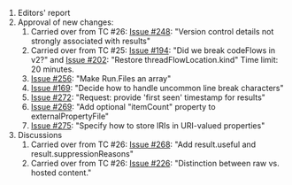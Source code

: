 1. Editors' report
1. Approval of new changes:
    1. Carried over from TC #26: [Issue #248](https://github.com/oasis-tcs/sarif-spec/issues/248): "Version control details not strongly associated with results"
    1. Carried over from TC #25: [Issue #194](https://github.com/oasis-tcs/sarif-spec/issues/194): "Did we break codeFlows in v2?" and [Issue #202](https://github.com/oasis-tcs/sarif-spec/issues/202): "Restore threadFlowLocation.kind"
        Time limit: 20 minutes.
    1. [Issue #256](https://github.com/oasis-tcs/sarif-spec/issues/256): "Make Run.Files an array"
    1. [Issue #169](https://github.com/oasis-tcs/sarif-spec/issues/169): "Decide how to handle uncommon line break characters"
    1. [Issue #272](https://github.com/oasis-tcs/sarif-spec/issues/272): "Request: provide 'first seen' timestamp for results"
    1. [Issue #269](https://github.com/oasis-tcs/sarif-spec/issues/269): "Add optional "itemCount" property to externalPropertyFile"
    1. [Issue #275](https://github.com/oasis-tcs/sarif-spec/issues/275): "Specify how to store IRIs in URI-valued properties"
1. Discussions
    1. Carried over from TC #26: [Issue #268](https://github.com/oasis-tcs/sarif-spec/issues/268): "Add result.useful and result.suppressionReasons"
    1. Carried over from TC #26: [Issue #226](https://github.com/oasis-tcs/sarif-spec/issues/226): "Distinction between raw vs. hosted content."
